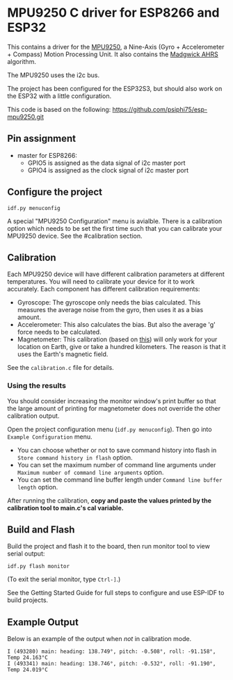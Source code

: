 # MPU9250 C driver for ESP8266 and ESP32

This contains a driver for the [MPU9250](https://www.invensense.com/products/motion-tracking/9-axis/mpu-9250/),
a Nine-Axis (Gyro + Accelerometer + Compass) Motion Processing Unit. It also contains the
[Madgwick AHRS](http://x-io.co.uk/open-source-imu-and-ahrs-algorithms/) algorithm.

The MPU9250 uses the i2c bus.

The project has been configured for the ESP32S3, but should also work on the ESP32 with a little
configuration.

This code is based on the following: https://github.com/psiphi75/esp-mpu9250.git

## Pin assignment

- master for ESP8266:
  - GPIO5 is assigned as the data signal of i2c master port
  - GPIO4 is assigned as the clock signal of i2c master port

## Configure the project

```
idf.py menuconfig
```

A special "MPU9250 Configuration" menu is avialble. There is a calibration option which needs
to be set the first time such that you can calibrate your MPU9250 device. See the #calibration
section.

## Calibration

Each MPU9250 device will have different calibration parameters at different temperatures. You
will need to calibrate your device for it to work accurately. Each component has different
calibration requirements:

- Gyroscope: The gyroscope only needs the bias calculated. This measures the average noise
  from the gyro, then uses it as a bias amount.
- Accelerometer: This also calculates the bias. But also the average 'g' force needs to be
  calculated.
- Magnetometer: This calibration (based on [this](http://www.camelsoftware.com/2016/03/13/imu-maths-calculate-orientation-pt3/))
  will only work for your location on Earth, give or take a hundred kilometers. The reason
  is that it uses the Earth's magnetic field.

See the `calibration.c` file for details.

### Using the results

You should consider increasing the monitor window's print buffer so that the large amount of printing for magnetometer does not override the other calibration output.

Open the project configuration menu (`idf.py menuconfig`). Then go into `Example Configuration` menu.

- You can choose whether or not to save command history into flash in `Store command history in flash` option.
- You can set the maximum number of command line arguments under `Maximum number of command line arguments` option.
- You can set the command line buffer length under `Command line buffer length` option.

After running the calibration, **copy and paste the values printed by the calibration tool to main.c's cal variable.**

## Build and Flash

Build the project and flash it to the board, then run monitor tool to view serial output:

```
idf.py flash monitor
```

(To exit the serial monitor, type `Ctrl-]`.)

See the Getting Started Guide for full steps to configure and use ESP-IDF to build projects.

## Example Output

Below is an example of the output when _not_ in calibration mode.

```
I (493280) main: heading: 138.749°, pitch: -0.508°, roll: -91.158°, Temp 24.163°C
I (493341) main: heading: 138.746°, pitch: -0.532°, roll: -91.190°, Temp 24.019°C
```
